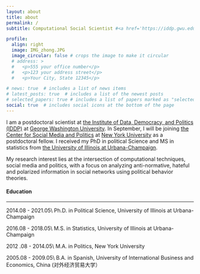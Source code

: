 ```yaml
---
layout: about
title: about
permalink: /
subtitle: Computational Social Scientist #<a href='https://iddp.gwu.edu/'>George Washington University</a>. 

profile:
  align: right
  image: IMG_zhong.JPG
  image_circular: false # crops the image to make it circular
  # address: >
  #   <p>555 your office number</p>
  #   <p>123 your address street</p>
  #   <p>Your City, State 12345</p>

# news: true  # includes a list of news items
# latest_posts: true  # includes a list of the newest posts
# selected_papers: true # includes a list of papers marked as "selected={true}"
social: true  # includes social icons at the bottom of the page
---
```


<!-- Write your biography here. Tell the world about yourself. Link to your favorite [subreddit](http://reddit.com). You can put a picture in, too. The code is already in, just name your picture `prof_pic.jpg` and put it in the `img/` folder.

Put your address / P.O. box / other info right below your picture. You can also disable any of these elements by editing `profile` property of the YAML header of your `_pages/about.md`. Edit `_bibliography/papers.bib` and Jekyll will render your [publications page](/al-folio/publications/) automatically.

Link to your social media connections, too. This theme is set up to use [Font Awesome icons](http://fortawesome.github.io/Font-Awesome/) and [Academicons](https://jpswalsh.github.io/academicons/), like the ones below. Add your Facebook, Twitter, LinkedIn, Google Scholar, or just disable all of them. -->

I am a postdoctoral scientist at [the Institute of Data, Democracy, and Politics (IDDP)](https://iddp.gwu.edu/) at [George Washington University](https://www.gwu.edu/). In September, I will be joining [the Center for Social Media and Politics](https://csmapnyu.org/) at [New York University](https://www.nyu.edu/) as a postdoctoral fellow. I received my PhD in political Science and MS in statistics from [the University of Illinois at Urbana-Champaign](https://illinois.edu/).

My research interest lies at the intersection of computational techniques, social media and politics, with a focus on analyzing anti-normative, hateful and polarized information in social networks using political behavior theories. 



#### Education
---
2014.08 - 2021.05\\
Ph.D. in Political Science, University of Illinois at Urbana-Champaign

2016.08 - 2018.05\\
M.S. in Statistics, University of Illinois at Urbana-Champaign

2012 .08 - 2014.05\\
M.A. in Politics, New York University

2005.08 - 2009.05\\
B.A. in Spanish, University of International Business and Economics, China (对外经济贸易大学）